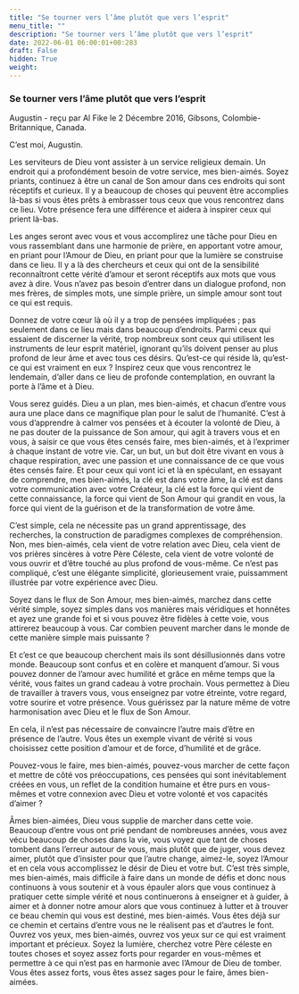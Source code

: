 ```yaml
---
title: "Se tourner vers l’âme plutôt que vers l’esprit"
menu_title: ""
description: "Se tourner vers l’âme plutôt que vers l’esprit"
date: 2022-06-01 06:00:01+00:283
draft: False
hidden: True
weight:
---
```

### Se tourner vers l’âme plutôt que vers l’esprit

Augustin - reçu par Al Fike le 2 Décembre 2016, Gibsons, Colombie-Britannique, Canada.

C’est moi, Augustin.

Les serviteurs de Dieu vont assister à un service religieux demain. Un endroit qui a profondément besoin de votre service, mes bien-aimés. Soyez priants, continuez à être un canal de Son amour dans ces endroits qui sont réceptifs et curieux. Il y a beaucoup de choses qui peuvent être accomplies là-bas si vous êtes prêts à embrasser tous ceux que vous rencontrez dans ce lieu. Votre présence fera une différence et aidera à inspirer ceux qui prient là-bas.

Les anges seront avec vous et vous accomplirez une tâche pour Dieu en vous rassemblant dans une harmonie de prière, en apportant votre amour, en priant pour l’Amour de Dieu, en priant pour que la lumière se construise dans ce lieu. Il y a là des chercheurs et ceux qui ont de la sensibilité reconnaîtront cette vérité d’amour et seront réceptifs aux mots que vous avez à dire. Vous n’avez pas besoin d’entrer dans un dialogue profond, non mes frères, de simples mots, une simple prière, un simple amour sont tout ce qui est requis.

Donnez de votre cœur là où il y a trop de pensées impliquées ; pas seulement dans ce lieu mais dans beaucoup d’endroits. Parmi ceux qui essaient de discerner la vérité, trop nombreux sont ceux qui utilisent les instruments de leur esprit matériel, ignorant qu’ils doivent penser au plus profond de leur âme et avec tous ces désirs. Qu’est-ce qui réside là, qu’est-ce qui est vraiment en eux ? Inspirez ceux que vous rencontrez le lendemain, d’aller dans ce lieu de profonde contemplation, en ouvrant la porte à l’âme et à Dieu.

Vous serez guidés. Dieu a un plan, mes bien-aimés, et chacun d’entre vous aura une place dans ce magnifique plan pour le salut de l’humanité. C’est à vous d’apprendre à calmer vos pensées et à écouter la volonté de Dieu, à ne pas douter de la puissance de Son amour, qui agit à travers vous et en vous, à saisir ce que vous êtes censés faire, mes bien-aimés, et à l’exprimer à chaque instant de votre vie. Car, un but, un but doit être vivant en vous à chaque respiration, avec une passion et une connaissance de ce que vous êtes censés faire. Et pour ceux qui vont ici et là en spéculant, en essayant de comprendre, mes bien-aimés, la clé est dans votre âme, la clé est dans votre communication avec votre Créateur, la clé est la force qui vient de cette connaissance, la force qui vient de Son Amour qui grandit en vous, la force qui vient de la guérison et de la transformation de votre âme.

C’est simple, cela ne nécessite pas un grand apprentissage, des recherches, la construction de paradigmes complexes de compréhension. Non, mes bien-aimés, cela vient de votre relation avec Dieu, cela vient de vos prières sincères à votre Père Céleste, cela vient de votre volonté de vous ouvrir et d’être touché au plus profond de vous-même. Ce n’est pas compliqué, c’est une élégante simplicité, glorieusement vraie, puissamment illustrée par votre expérience avec Dieu.

Soyez dans le flux de Son Amour, mes bien-aimés, marchez dans cette vérité simple, soyez simples dans vos manières mais véridiques et honnêtes et ayez une grande foi et si vous pouvez être fidèles à cette voie, vous attirerez beaucoup à vous. Car combien peuvent marcher dans le monde de cette manière simple mais puissante ?

Et c’est ce que beaucoup cherchent mais ils sont désillusionnés dans votre monde. Beaucoup sont confus et en colère et manquent d’amour. Si vous pouvez donner de l’amour avec humilité et grâce en même temps que la vérité, vous faites un grand cadeau à votre prochain. Vous permettez à Dieu de travailler à travers vous, vous enseignez par votre étreinte, votre regard, votre sourire et votre présence. Vous guérissez par la nature même de votre harmonisation avec Dieu et le flux de Son Amour.

En cela, il n’est pas nécessaire de convaincre l’autre mais d’être en présence de l’autre. Vous êtes un exemple vivant de vérité si vous choisissez cette position d’amour et de force, d’humilité et de grâce.

Pouvez-vous le faire, mes bien-aimés, pouvez-vous marcher de cette façon et mettre de côté vos préoccupations, ces pensées qui sont inévitablement créées en vous, un reflet de la condition humaine et être purs en vous-mêmes et votre connexion avec Dieu et votre volonté et vos capacités d’aimer ?

Âmes bien-aimées, Dieu vous supplie de marcher dans cette voie. Beaucoup d’entre vous ont prié pendant de nombreuses années, vous avez vécu beaucoup de choses dans la vie, vous voyez que tant de choses tombent dans l’erreur autour de vous, mais plutôt que de juger, vous devez aimer, plutôt que d’insister pour que l’autre change, aimez-le, soyez l’Amour et en cela vous accomplissez le désir de Dieu et votre but. C’est très simple, mes bien-aimés, mais difficile à faire dans un monde de défis et donc nous continuons à vous soutenir et à vous épauler alors que vous continuez à pratiquer cette simple vérité et nous continuerons à enseigner et à guider, à aimer et à donner notre amour alors que vous continuez à lutter et à trouver ce beau chemin qui vous est destiné, mes bien-aimés. Vous êtes déjà sur ce chemin et certains d’entre vous ne le réalisent pas et d’autres le font. Ouvrez vos yeux, mes bien-aimés, ouvrez vos yeux sur ce qui est vraiment important et précieux. Soyez la lumière, cherchez votre Père céleste en toutes choses et soyez assez forts pour regarder en vous-mêmes et permettre à ce qui n’est pas en harmonie avec l’Amour de Dieu de tomber. Vous êtes assez forts, vous êtes assez sages pour le faire, âmes bien-aimées.
